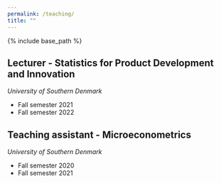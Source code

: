 ```yaml
---
permalink: /teaching/
title: ""
---
```


{% include base_path %}


Lecturer - Statistics for Product Development and Innovation
------

*University of Southern Denmark*

* Fall semester 2021
* Fall semester 2022


Teaching assistant - Microeconometrics
------

*University of Southern Denmark*

* Fall semester 2020
* Fall semester 2021